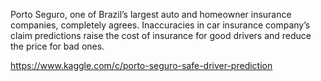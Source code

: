 Porto Seguro, one of Brazil’s largest auto and homeowner insurance companies, completely agrees. 
Inaccuracies in car insurance company’s claim predictions raise the cost of insurance for good drivers 
and reduce the price for bad ones.

https://www.kaggle.com/c/porto-seguro-safe-driver-prediction

